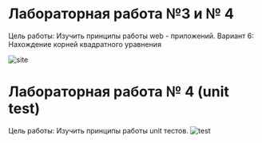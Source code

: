 # Лабораторная работа №3 и № 4 
Цель работы: Изучить принципы работы web - приложений.
Вариант 6: Нахождение корней квадратного уравнения

![site](https://user-images.githubusercontent.com/124804706/236275300-d534c3ae-c7cd-44e7-951d-5183295d374e.png)

# Лабораторная работа № 4 (unit test)
Цель работы: Изучить принципы работы unit тестов.
![test](https://github.com/katyabak/lab3/assets/124804706/99cafafa-752b-4d00-9160-9445263863c8)
